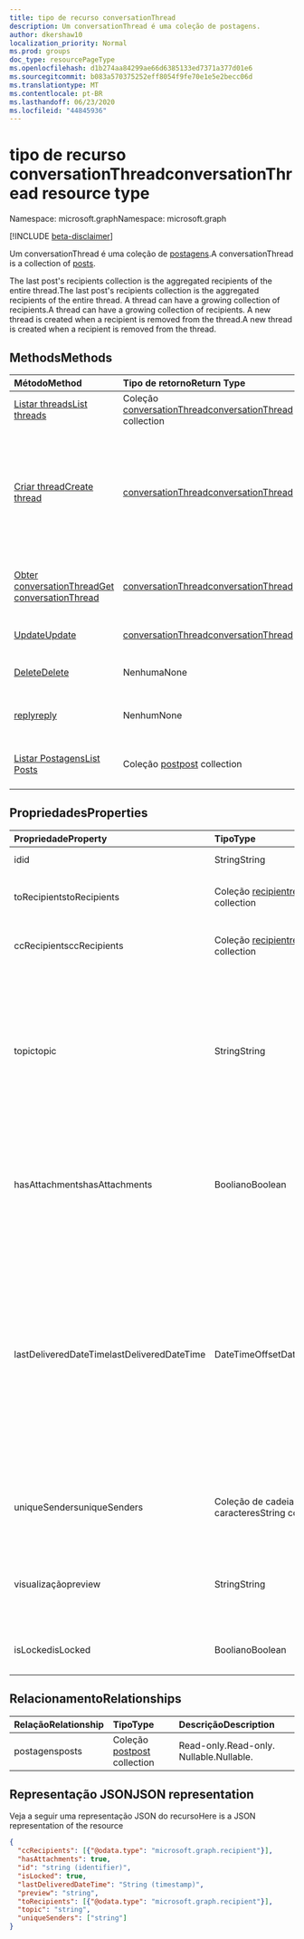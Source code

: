 ```yaml
---
title: tipo de recurso conversationThread
description: Um conversationThread é uma coleção de postagens.
author: dkershaw10
localization_priority: Normal
ms.prod: groups
doc_type: resourcePageType
ms.openlocfilehash: d1b274aa84299ae66d6385133ed7371a377d01e6
ms.sourcegitcommit: b083a570375252eff8054f9fe70e1e5e2becc06d
ms.translationtype: MT
ms.contentlocale: pt-BR
ms.lasthandoff: 06/23/2020
ms.locfileid: "44845936"
---
```

# <a name="conversationthread-resource-type"></a><span data-ttu-id="68e39-103">tipo de recurso conversationThread</span><span class="sxs-lookup"><span data-stu-id="68e39-103">conversationThread resource type</span></span>

<span data-ttu-id="68e39-104">Namespace: microsoft.graph</span><span class="sxs-lookup"><span data-stu-id="68e39-104">Namespace: microsoft.graph</span></span>

[!INCLUDE [beta-disclaimer](../../includes/beta-disclaimer.md)]

<span data-ttu-id="68e39-105">Um conversationThread é uma coleção de [postagens](post.md).</span><span class="sxs-lookup"><span data-stu-id="68e39-105">A conversationThread is a collection of [posts](post.md).</span></span>

<span data-ttu-id="68e39-106">The last post's recipients collection is the aggregated recipients of the entire thread.</span><span class="sxs-lookup"><span data-stu-id="68e39-106">The last post's recipients collection is the aggregated recipients of the entire thread.</span></span> <span data-ttu-id="68e39-107">A thread can have a growing collection of recipients.</span><span class="sxs-lookup"><span data-stu-id="68e39-107">A thread can have a growing collection of recipients.</span></span>
<span data-ttu-id="68e39-108">A new thread is created when a recipient is removed from the thread.</span><span class="sxs-lookup"><span data-stu-id="68e39-108">A new thread is created when a recipient is removed from the thread.</span></span>

## <a name="methods"></a><span data-ttu-id="68e39-109">Methods</span><span class="sxs-lookup"><span data-stu-id="68e39-109">Methods</span></span>

| <span data-ttu-id="68e39-110">Método</span><span class="sxs-lookup"><span data-stu-id="68e39-110">Method</span></span>       | <span data-ttu-id="68e39-111">Tipo de retorno</span><span class="sxs-lookup"><span data-stu-id="68e39-111">Return Type</span></span>  |<span data-ttu-id="68e39-112">Descrição</span><span class="sxs-lookup"><span data-stu-id="68e39-112">Description</span></span>|
|:---------------|:--------|:----------|
|[<span data-ttu-id="68e39-113">Listar threads</span><span class="sxs-lookup"><span data-stu-id="68e39-113">List threads</span></span>](../api/group-list-threads.md) | <span data-ttu-id="68e39-114">Coleção [conversationThread](conversationthread.md)</span><span class="sxs-lookup"><span data-stu-id="68e39-114">[conversationThread](conversationthread.md) collection</span></span> |<span data-ttu-id="68e39-115">Obter todos os threads de um grupo.</span><span class="sxs-lookup"><span data-stu-id="68e39-115">Get all the threads of a group.</span></span>|
|[<span data-ttu-id="68e39-116">Criar thread</span><span class="sxs-lookup"><span data-stu-id="68e39-116">Create thread</span></span>](../api/group-post-threads.md) | [<span data-ttu-id="68e39-117">conversationThread</span><span class="sxs-lookup"><span data-stu-id="68e39-117">conversationThread</span></span>](conversationthread.md) |<span data-ttu-id="68e39-118">Start a new conversation by first creating a thread.</span><span class="sxs-lookup"><span data-stu-id="68e39-118">Start a new conversation by first creating a thread.</span></span> <span data-ttu-id="68e39-119">A new conversation, conversation thread, and post are created in the group.</span><span class="sxs-lookup"><span data-stu-id="68e39-119">A new conversation, conversation thread, and post are created in the group.</span></span>|
|[<span data-ttu-id="68e39-120">Obter conversationThread</span><span class="sxs-lookup"><span data-stu-id="68e39-120">Get conversationThread</span></span>](../api/conversationthread-get.md) | [<span data-ttu-id="68e39-121">conversationThread</span><span class="sxs-lookup"><span data-stu-id="68e39-121">conversationThread</span></span>](conversationthread.md) |<span data-ttu-id="68e39-122">Obtenha um thread específico pertencente a um grupo.</span><span class="sxs-lookup"><span data-stu-id="68e39-122">Get a specific thread that belongs to a group.</span></span> |
|[<span data-ttu-id="68e39-123">Update</span><span class="sxs-lookup"><span data-stu-id="68e39-123">Update</span></span>](../api/conversationthread-update.md) | [<span data-ttu-id="68e39-124">conversationThread</span><span class="sxs-lookup"><span data-stu-id="68e39-124">conversationThread</span></span>](conversationthread.md)  |<span data-ttu-id="68e39-125">Atualize o objeto conversationThread.</span><span class="sxs-lookup"><span data-stu-id="68e39-125">Update conversationThread object.</span></span> |
|[<span data-ttu-id="68e39-126">Delete</span><span class="sxs-lookup"><span data-stu-id="68e39-126">Delete</span></span>](../api/conversationthread-delete.md) | <span data-ttu-id="68e39-127">Nenhuma</span><span class="sxs-lookup"><span data-stu-id="68e39-127">None</span></span> |<span data-ttu-id="68e39-128">Exclua um objeto conversationThread.</span><span class="sxs-lookup"><span data-stu-id="68e39-128">Delete conversationThread object.</span></span> |
|[<span data-ttu-id="68e39-129">reply</span><span class="sxs-lookup"><span data-stu-id="68e39-129">reply</span></span>](../api/conversationthread-reply.md)|<span data-ttu-id="68e39-130">Nenhum</span><span class="sxs-lookup"><span data-stu-id="68e39-130">None</span></span>|<span data-ttu-id="68e39-131">Responda a este thread criando uma nova entidade Post.</span><span class="sxs-lookup"><span data-stu-id="68e39-131">Reply to this thread by creating a new Post entity.</span></span>|
|[<span data-ttu-id="68e39-132">Listar Postagens</span><span class="sxs-lookup"><span data-stu-id="68e39-132">List Posts</span></span>](../api/conversationthread-list-posts.md) |<span data-ttu-id="68e39-133">Coleção [post](post.md)</span><span class="sxs-lookup"><span data-stu-id="68e39-133">[post](post.md) collection</span></span>| <span data-ttu-id="68e39-134">Obtenha as postagens do thread especificado.</span><span class="sxs-lookup"><span data-stu-id="68e39-134">Get the posts of the specified thread.</span></span> |

## <a name="properties"></a><span data-ttu-id="68e39-135">Propriedades</span><span class="sxs-lookup"><span data-stu-id="68e39-135">Properties</span></span>
| <span data-ttu-id="68e39-136">Propriedade</span><span class="sxs-lookup"><span data-stu-id="68e39-136">Property</span></span>              | <span data-ttu-id="68e39-137">Tipo</span><span class="sxs-lookup"><span data-stu-id="68e39-137">Type</span></span>                                 | <span data-ttu-id="68e39-138">Descrição</span><span class="sxs-lookup"><span data-stu-id="68e39-138">Description</span></span>                                                                                                                                                                                      |
|:----------------------|:-------------------------------------|:-------------------------------------------------------------------------------------------------------------------------------------------------------------------------------------------------|
| <span data-ttu-id="68e39-139">id</span><span class="sxs-lookup"><span data-stu-id="68e39-139">id</span></span>                    | <span data-ttu-id="68e39-140">String</span><span class="sxs-lookup"><span data-stu-id="68e39-140">String</span></span>                               | <span data-ttu-id="68e39-141">Somente leitura.</span><span class="sxs-lookup"><span data-stu-id="68e39-141">Read-only.</span></span>                                                                                                                                                                                       |
| <span data-ttu-id="68e39-142">toRecipients</span><span class="sxs-lookup"><span data-stu-id="68e39-142">toRecipients</span></span>          | <span data-ttu-id="68e39-143">Coleção [recipient](recipient.md)</span><span class="sxs-lookup"><span data-stu-id="68e39-143">[recipient](recipient.md) collection</span></span> | <span data-ttu-id="68e39-144">Os destinatários Para: do thread.</span><span class="sxs-lookup"><span data-stu-id="68e39-144">The To: recipients for the thread.</span></span>                                                                                                                                                               |
| <span data-ttu-id="68e39-145">ccRecipients</span><span class="sxs-lookup"><span data-stu-id="68e39-145">ccRecipients</span></span>          | <span data-ttu-id="68e39-146">Coleção [recipient](recipient.md)</span><span class="sxs-lookup"><span data-stu-id="68e39-146">[recipient](recipient.md) collection</span></span> | <span data-ttu-id="68e39-147">Os destinatários Cc: do thread.</span><span class="sxs-lookup"><span data-stu-id="68e39-147">The Cc: recipients for the thread.</span></span>                                                                                                                                                               |
| <span data-ttu-id="68e39-148">topic</span><span class="sxs-lookup"><span data-stu-id="68e39-148">topic</span></span>                 | <span data-ttu-id="68e39-149">String</span><span class="sxs-lookup"><span data-stu-id="68e39-149">String</span></span>                               | <span data-ttu-id="68e39-150">The topic of the conversation.</span><span class="sxs-lookup"><span data-stu-id="68e39-150">The topic of the conversation.</span></span> <span data-ttu-id="68e39-151">This property can be set when the conversation is created, but it cannot be updated.</span><span class="sxs-lookup"><span data-stu-id="68e39-151">This property can be set when the conversation is created, but it cannot be updated.</span></span>                                                                              |
| <span data-ttu-id="68e39-152">hasAttachments</span><span class="sxs-lookup"><span data-stu-id="68e39-152">hasAttachments</span></span>        | <span data-ttu-id="68e39-153">Booliano</span><span class="sxs-lookup"><span data-stu-id="68e39-153">Boolean</span></span>                              | <span data-ttu-id="68e39-154">Indica se qualquer uma das postagens neste thread tem pelo menos um anexo.</span><span class="sxs-lookup"><span data-stu-id="68e39-154">Indicates whether any of the posts within this thread has at least one attachment.</span></span>                                                                                                               |
| <span data-ttu-id="68e39-155">lastDeliveredDateTime</span><span class="sxs-lookup"><span data-stu-id="68e39-155">lastDeliveredDateTime</span></span> | <span data-ttu-id="68e39-156">DateTimeOffset</span><span class="sxs-lookup"><span data-stu-id="68e39-156">DateTimeOffset</span></span>                       | <span data-ttu-id="68e39-157">The Timestamp type represents date and time information using ISO 8601 format and is always in UTC time.</span><span class="sxs-lookup"><span data-stu-id="68e39-157">The Timestamp type represents date and time information using ISO 8601 format and is always in UTC time.</span></span> <span data-ttu-id="68e39-158">For example, midnight UTC on Jan 1, 2014 would look like this: `'2014-01-01T00:00:00Z'`</span><span class="sxs-lookup"><span data-stu-id="68e39-158">For example, midnight UTC on Jan 1, 2014 would look like this: `'2014-01-01T00:00:00Z'`</span></span> |
| <span data-ttu-id="68e39-159">uniqueSenders</span><span class="sxs-lookup"><span data-stu-id="68e39-159">uniqueSenders</span></span>         | <span data-ttu-id="68e39-160">Coleção de cadeias de caracteres</span><span class="sxs-lookup"><span data-stu-id="68e39-160">String collection</span></span>                    | <span data-ttu-id="68e39-161">Todos os usuários que enviaram uma mensagem para este thread.</span><span class="sxs-lookup"><span data-stu-id="68e39-161">All the users that sent a message to this thread.</span></span>                                                                                                                                                |
| <span data-ttu-id="68e39-162">visualização</span><span class="sxs-lookup"><span data-stu-id="68e39-162">preview</span></span>               | <span data-ttu-id="68e39-163">String</span><span class="sxs-lookup"><span data-stu-id="68e39-163">String</span></span>                               | <span data-ttu-id="68e39-164">Um breve resumo do corpo da última postagem nesta conversa.</span><span class="sxs-lookup"><span data-stu-id="68e39-164">A short summary from the body of the latest post in this conversation.</span></span>                                                                                                                           |
| <span data-ttu-id="68e39-165">isLocked</span><span class="sxs-lookup"><span data-stu-id="68e39-165">isLocked</span></span>              | <span data-ttu-id="68e39-166">Booliano</span><span class="sxs-lookup"><span data-stu-id="68e39-166">Boolean</span></span>                              | <span data-ttu-id="68e39-167">Indica se o thread está bloqueado.</span><span class="sxs-lookup"><span data-stu-id="68e39-167">Indicates if the thread is locked.</span></span>                                                                                                                                                               |

## <a name="relationships"></a><span data-ttu-id="68e39-168">Relacionamento</span><span class="sxs-lookup"><span data-stu-id="68e39-168">Relationships</span></span>
| <span data-ttu-id="68e39-169">Relação</span><span class="sxs-lookup"><span data-stu-id="68e39-169">Relationship</span></span> | <span data-ttu-id="68e39-170">Tipo</span><span class="sxs-lookup"><span data-stu-id="68e39-170">Type</span></span>   |<span data-ttu-id="68e39-171">Descrição</span><span class="sxs-lookup"><span data-stu-id="68e39-171">Description</span></span>|
|:---------------|:--------|:----------|
|<span data-ttu-id="68e39-172">postagens</span><span class="sxs-lookup"><span data-stu-id="68e39-172">posts</span></span>|<span data-ttu-id="68e39-173">Coleção [post](post.md)</span><span class="sxs-lookup"><span data-stu-id="68e39-173">[post](post.md) collection</span></span>| <span data-ttu-id="68e39-174">Read-only.</span><span class="sxs-lookup"><span data-stu-id="68e39-174">Read-only.</span></span> <span data-ttu-id="68e39-175">Nullable.</span><span class="sxs-lookup"><span data-stu-id="68e39-175">Nullable.</span></span>|

## <a name="json-representation"></a><span data-ttu-id="68e39-176">Representação JSON</span><span class="sxs-lookup"><span data-stu-id="68e39-176">JSON representation</span></span>

<span data-ttu-id="68e39-177">Veja a seguir uma representação JSON do recurso</span><span class="sxs-lookup"><span data-stu-id="68e39-177">Here is a JSON representation of the resource</span></span>

<!-- {
  "blockType": "resource",
  "optionalProperties": [
    "posts"
  ],
  "keyProperty": "id",
  "@odata.type": "microsoft.graph.conversationThread"
}-->

```json
{
  "ccRecipients": [{"@odata.type": "microsoft.graph.recipient"}],
  "hasAttachments": true,
  "id": "string (identifier)",
  "isLocked": true,
  "lastDeliveredDateTime": "String (timestamp)",
  "preview": "string",
  "toRecipients": [{"@odata.type": "microsoft.graph.recipient"}],
  "topic": "string",
  "uniqueSenders": ["string"]
}

```


<!-- uuid: 8fcb5dbc-d5aa-4681-8e31-b001d5168d79
2015-10-25 14:57:30 UTC -->
<!--
{
  "type": "#page.annotation",
  "description": "conversationThread resource",
  "keywords": "",
  "section": "documentation",
  "tocPath": "",
  "suppressions": []
}
-->
